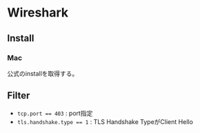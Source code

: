 # Wireshark

## Install

### Mac

公式のinstallを取得する。


## Filter

* `tcp.port == 403` : port指定
* `tls.handshake.type == 1` : TLS Handshake TypeがClient Hello
